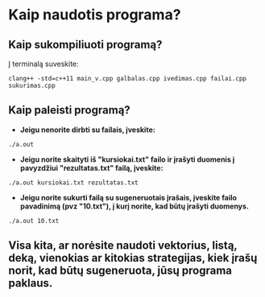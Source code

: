 # Kaip naudotis programa?
## Kaip sukompiliuoti programą?
Į terminalą suveskite: 
```
clang++ -std=c++11 main_v.cpp galbalas.cpp ivedimas.cpp failai.cpp sukurimas.cpp
```
## Kaip paleisti programą?
- __Jeigu nenorite dirbti su failais, įveskite:__
```
./a.out
```
- __Jeigu norite skaityti iš "kursiokai.txt" failo ir įrašyti duomenis į pavyzdžiui "rezultatas.txt" failą, įveskite:__
```
./a.out kursiokai.txt rezultatas.txt
```
- __Jeigu norite sukurti failą su sugeneruotais įrašais, įveskite failo pavadinimą (pvz "10.txt"), į kurį norite, kad būtų įrašyti duomenys.__
```
./a.out 10.txt
```
## Visa kita, ar norėsite naudoti vektorius, listą, deką, vienokias ar kitokias strategijas, kiek įrašų norit, kad būtų sugeneruota, jūsų programa paklaus.

